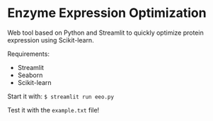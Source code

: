 # Enzyme Expression Optimization
Web tool based on Python and Streamlit to quickly optimize protein expression using Scikit-learn.

Requirements:

- Streamlit
- Seaborn
- Scikit-learn

Start it with:
`$ streamlit run eeo.py`

Test it with the `example.txt` file!

